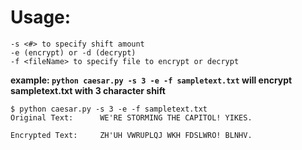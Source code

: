 # Usage:
```
-s <#> to specify shift amount
-e (encrypt) or -d (decrypt)
-f <fileName> to specify file to encrypt or decrypt
```
**example: `python caesar.py -s 3 -e -f sampletext.txt` will encrypt sampletext.txt with 3 character shift**
```
$ python caesar.py -s 3 -e -f sampletext.txt
Original Text:      WE'RE STORMING THE CAPITOL! YIKES.

Encrypted Text:     ZH'UH VWRUPLQJ WKH FDSLWRO! BLNHV.
```
